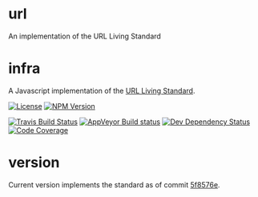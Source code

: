 # url
An implementation of the URL Living Standard

# infra
A Javascript implementation of the [URL Living Standard](https://url.spec.whatwg.org/).

[![License](http://img.shields.io/npm/l/@oozcitak/url.svg?style=flat-square)](http://opensource.org/licenses/MIT)
[![NPM Version](http://img.shields.io/npm/v/@oozcitak/url.svg?style=flat-square)](https://www.npmjs.com/package/@oozcitak/url)

[![Travis Build Status](http://img.shields.io/travis/oozcitak/url.svg?style=flat-square)](http://travis-ci.org/oozcitak/infra)
[![AppVeyor Build status](https://ci.appveyor.com/api/projects/status/vmmfuvai1o3yips8?svg=true)](https://ci.appveyor.com/project/oozcitak/url)
[![Dev Dependency Status](http://img.shields.io/david/dev/oozcitak/url.svg?style=flat-square)](https://david-dm.org/oozcitak/url)
[![Code Coverage](https://img.shields.io/codecov/c/github/oozcitak/url?style=flat-square)](https://codecov.io/gh/oozcitak/url)

# version
Current version implements the standard as of commit [5f8576e](https://url.spec.whatwg.org/commit-snapshots/5f8576eeb2004e973db681de3239ae39bcec4cb8/).
